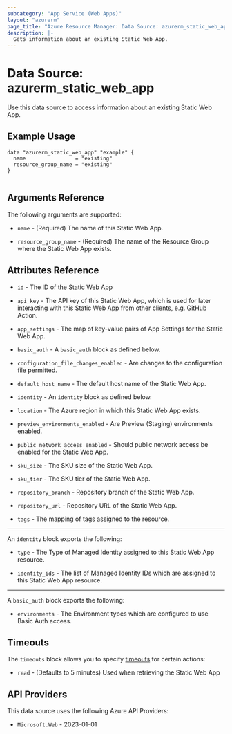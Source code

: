 ```yaml
---
subcategory: "App Service (Web Apps)"
layout: "azurerm"
page_title: "Azure Resource Manager: Data Source: azurerm_static_web_app"
description: |-
  Gets information about an existing Static Web App.
---
```


# Data Source: azurerm_static_web_app

Use this data source to access information about an existing Static Web App.

## Example Usage

```hcl
data "azurerm_static_web_app" "example" {
  name                = "existing"
  resource_group_name = "existing"
}


```

## Arguments Reference

The following arguments are supported:

* `name` - (Required) The name of this Static Web App.

* `resource_group_name` - (Required) The name of the Resource Group where the Static Web App exists.

## Attributes Reference

* `id` - The ID of the Static Web App

* `api_key` - The API key of this Static Web App, which is used for later interacting with this Static Web App from other clients, e.g. GitHub Action.

* `app_settings` - The map of key-value pairs of App Settings for the Static Web App.

* `basic_auth` - A `basic_auth` block as defined below.

* `configuration_file_changes_enabled` - Are changes to the configuration file permitted.

* `default_host_name` - The default host name of the Static Web App.

* `identity` - An `identity` block as defined below.

* `location` - The Azure region in which this Static Web App exists.

* `preview_environments_enabled` - Are Preview (Staging) environments enabled.

* `public_network_access_enabled` - Should public network access be enabled for the Static Web App.

* `sku_size` - The SKU size of the Static Web App.

* `sku_tier` - The SKU tier of the Static Web App.

* `repository_branch` - Repository branch of the Static Web App.

* `repository_url` - Repository URL of the Static Web App.

* `tags` - The mapping of tags assigned to the resource.

--- 

An `identity` block exports the following:

* `type` - The Type of Managed Identity assigned to this Static Web App resource.

* `identity_ids` - The list of Managed Identity IDs which are assigned to this Static Web App resource.

---

A `basic_auth` block exports the following:

* `environments` - The Environment types which are configured to use Basic Auth access.

## Timeouts

The `timeouts` block allows you to specify [timeouts](https://developer.hashicorp.com/terraform/language/resources/configure#define-operation-timeouts) for certain actions:

* `read` - (Defaults to 5 minutes) Used when retrieving the Static Web App

## API Providers
<!-- This section is generated, changes will be overwritten -->
This data source uses the following Azure API Providers:

* `Microsoft.Web` - 2023-01-01
